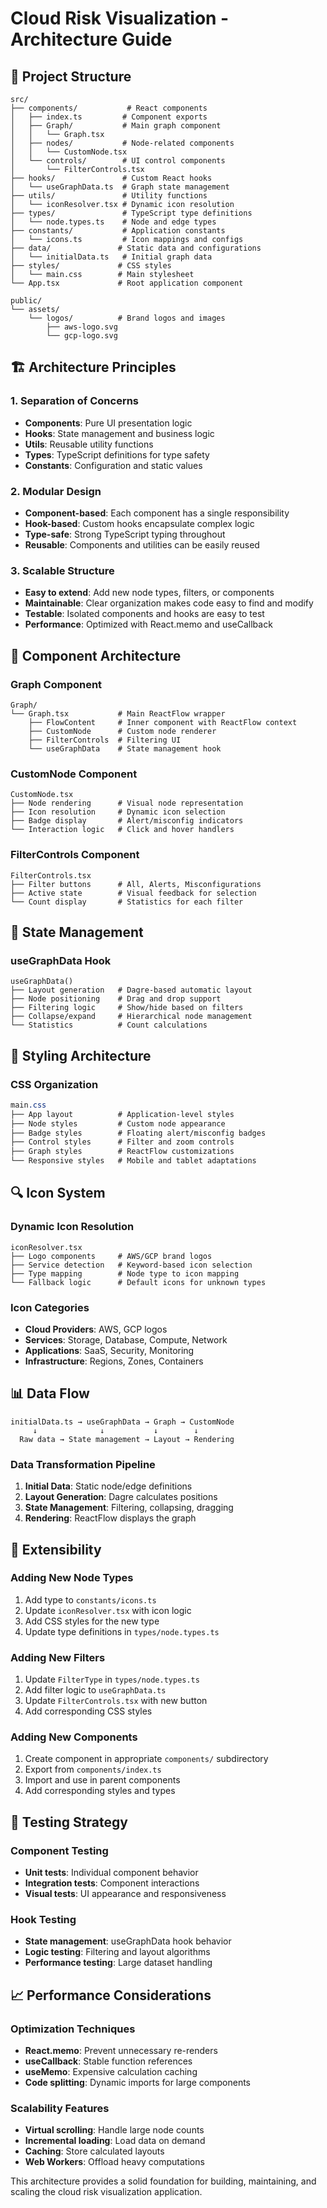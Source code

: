 # Cloud Risk Visualization - Architecture Guide

## 📁 Project Structure

```
src/
├── components/           # React components
│   ├── index.ts         # Component exports
│   ├── Graph/           # Main graph component
│   │   └── Graph.tsx
│   ├── nodes/           # Node-related components  
│   │   └── CustomNode.tsx
│   └── controls/        # UI control components
│       └── FilterControls.tsx
├── hooks/               # Custom React hooks
│   └── useGraphData.ts  # Graph state management
├── utils/               # Utility functions
│   └── iconResolver.tsx # Dynamic icon resolution
├── types/               # TypeScript type definitions
│   └── node.types.ts    # Node and edge types
├── constants/           # Application constants
│   └── icons.ts         # Icon mappings and configs
├── data/               # Static data and configurations
│   └── initialData.ts   # Initial graph data
├── styles/             # CSS styles
│   └── main.css        # Main stylesheet
└── App.tsx             # Root application component

public/
└── assets/
    └── logos/          # Brand logos and images
        ├── aws-logo.svg
        └── gcp-logo.svg
```

## 🏗️ Architecture Principles

### 1. **Separation of Concerns**
- **Components**: Pure UI presentation logic
- **Hooks**: State management and business logic  
- **Utils**: Reusable utility functions
- **Types**: TypeScript definitions for type safety
- **Constants**: Configuration and static values

### 2. **Modular Design**
- **Component-based**: Each component has a single responsibility
- **Hook-based**: Custom hooks encapsulate complex logic
- **Type-safe**: Strong TypeScript typing throughout
- **Reusable**: Components and utilities can be easily reused

### 3. **Scalable Structure**
- **Easy to extend**: Add new node types, filters, or components
- **Maintainable**: Clear organization makes code easy to find and modify
- **Testable**: Isolated components and hooks are easy to test
- **Performance**: Optimized with React.memo and useCallback

## 🧩 Component Architecture

### Graph Component
```tsx
Graph/
└── Graph.tsx           # Main ReactFlow wrapper
    ├── FlowContent     # Inner component with ReactFlow context
    ├── CustomNode      # Custom node renderer
    ├── FilterControls  # Filtering UI
    └── useGraphData    # State management hook
```

### CustomNode Component
```tsx
CustomNode.tsx
├── Node rendering      # Visual node representation  
├── Icon resolution     # Dynamic icon selection
├── Badge display       # Alert/misconfig indicators
└── Interaction logic   # Click and hover handlers
```

### FilterControls Component
```tsx
FilterControls.tsx
├── Filter buttons      # All, Alerts, Misconfigurations
├── Active state        # Visual feedback for selection
└── Count display       # Statistics for each filter
```

## 🔧 State Management

### useGraphData Hook
```tsx
useGraphData()
├── Layout generation   # Dagre-based automatic layout
├── Node positioning    # Drag and drop support
├── Filtering logic     # Show/hide based on filters
├── Collapse/expand     # Hierarchical node management
└── Statistics          # Count calculations
```

## 🎨 Styling Architecture

### CSS Organization
```css
main.css
├── App layout          # Application-level styles
├── Node styles         # Custom node appearance
├── Badge styles        # Floating alert/misconfig badges
├── Control styles      # Filter and zoom controls
├── Graph styles        # ReactFlow customizations
└── Responsive styles   # Mobile and tablet adaptations
```

## 🔍 Icon System

### Dynamic Icon Resolution
```tsx
iconResolver.tsx
├── Logo components     # AWS/GCP brand logos
├── Service detection   # Keyword-based icon selection
├── Type mapping        # Node type to icon mapping
└── Fallback logic      # Default icons for unknown types
```

### Icon Categories
- **Cloud Providers**: AWS, GCP logos
- **Services**: Storage, Database, Compute, Network
- **Applications**: SaaS, Security, Monitoring
- **Infrastructure**: Regions, Zones, Containers

## 📊 Data Flow

```
initialData.ts → useGraphData → Graph → CustomNode
     ↓              ↓           ↓        ↓
  Raw data → State management → Layout → Rendering
```

### Data Transformation Pipeline
1. **Initial Data**: Static node/edge definitions
2. **Layout Generation**: Dagre calculates positions
3. **State Management**: Filtering, collapsing, dragging
4. **Rendering**: ReactFlow displays the graph

## 🚀 Extensibility

### Adding New Node Types
1. Add type to `constants/icons.ts`
2. Update `iconResolver.tsx` with icon logic
3. Add CSS styles for the new type
4. Update type definitions in `types/node.types.ts`

### Adding New Filters
1. Update `FilterType` in `types/node.types.ts`
2. Add filter logic to `useGraphData.ts`
3. Update `FilterControls.tsx` with new button
4. Add corresponding CSS styles

### Adding New Components
1. Create component in appropriate `components/` subdirectory
2. Export from `components/index.ts`
3. Import and use in parent components
4. Add corresponding styles and types

## 🧪 Testing Strategy

### Component Testing
- **Unit tests**: Individual component behavior
- **Integration tests**: Component interactions
- **Visual tests**: UI appearance and responsiveness

### Hook Testing
- **State management**: useGraphData hook behavior
- **Logic testing**: Filtering and layout algorithms
- **Performance testing**: Large dataset handling

## 📈 Performance Considerations

### Optimization Techniques
- **React.memo**: Prevent unnecessary re-renders
- **useCallback**: Stable function references
- **useMemo**: Expensive calculation caching
- **Code splitting**: Dynamic imports for large components

### Scalability Features
- **Virtual scrolling**: Handle large node counts
- **Incremental loading**: Load data on demand
- **Caching**: Store calculated layouts
- **Web Workers**: Offload heavy computations

This architecture provides a solid foundation for building, maintaining, and scaling the cloud risk visualization application.